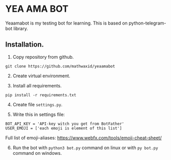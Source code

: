 # YEA AMA BOT

Yeaamabot is my testing bot for learning. This is based on python-telegram-bot library. 

## Installation. 

1. Copy repository from github. 
 
```git clone https://github.com/mathwaxid/yeaamabot```

2. Create virtual environment. 

3. Install all requirements. 

```pip install -r requirements.txt```

4. Create file `settings.py`.

5. Write this in settings file:
```
BOT_API_KEY = 'API-key witch you get from BotFather'
USER_EMOJI = ['each emoji is element of this list']
```
Full list of emoji-aliases: https://www.webfx.com/tools/emoji-cheat-sheet/

6. Run the bot with `python3 bot.py` command on linux or with `py bot.py` command on windows. 

